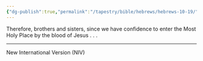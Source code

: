 ```yaml
---
{"dg-publish":true,"permalink":"/tapestry/bible/hebrews/hebrews-10-19/","title":"Hebrews 10:19","hide":true,"tags":["bible-verse","bible-verse"],"dgHomeLink":true,"dgShowLocalGraph":true,"dgEnableSearch":true}
---
```


Therefore, brothers and sisters, since we have confidence to enter the Most Holy Place by the blood of Jesus . . .

---
New International Version (NIV)